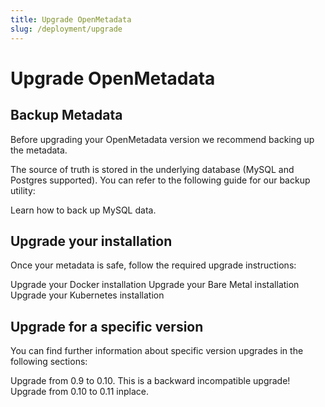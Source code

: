 ```yaml
---
title: Upgrade OpenMetadata
slug: /deployment/upgrade
---
```


# Upgrade OpenMetadata

## Backup Metadata

Before upgrading your OpenMetadata version we recommend backing up the metadata.

The source of truth is stored in the underlying database (MySQL and Postgres supported). You can refer
to the following guide for our backup utility:

<InlineCalloutContainer>
  <InlineCallout
    color="violet-70"
    icon="luggage"
    bold="Backup Metadata"
    href="/deployment/upgrade/backup-metadata"
  >
    Learn how to back up MySQL data.
  </InlineCallout>
</InlineCalloutContainer>

## Upgrade your installation

Once your metadata is safe, follow the required upgrade instructions:

<InlineCalloutContainer>
  <InlineCallout
    color="violet-70"
    icon="celebration"
    bold="Upgrade a Docker Deployment"
    href="/deployment/upgrade/docker"
  >
    Upgrade your Docker installation
  </InlineCallout>
  <InlineCallout
    color="violet-70"
    icon="storage"
    bold="Upgrade a Bare Metal Deployment"
    href="/deployment/upgrade/bare-metal"
  >
    Upgrade your Bare Metal installation
  </InlineCallout>
  <InlineCallout
    color="violet-70"
    icon="fit_screen"
    bold="Upgrade a Kubernetes Deployment"
    href="/deployment/upgrade/kubernetes"
  >
    Upgrade your Kubernetes installation
  </InlineCallout>
</InlineCalloutContainer>

## Upgrade for a specific version

You can find further information about specific version upgrades in the following sections:

<InlineCalloutContainer>
  <InlineCallout
    color="violet-70"
    icon="10k"
    bold="Upgrade 0.9"
    href="/deployment/upgrade/versions/090-to-010"
  >
    Upgrade from 0.9 to 0.10. This is a backward incompatible upgrade!
  </InlineCallout>
  <InlineCallout
    color="violet-70"
    icon="10k"
    bold="Upgrade 0.10"
    href="/deployment/upgrade/versions/010-to-011"
  >
    Upgrade from 0.10 to 0.11 inplace.
  </InlineCallout>
</InlineCalloutContainer>
